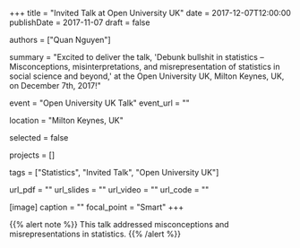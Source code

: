 +++
title = "Invited Talk at Open University UK"
date = 2017-12-07T12:00:00
publishDate = 2017-11-07
draft = false

authors = ["Quan Nguyen"]

summary = "Excited to deliver the talk, 'Debunk bullshit in statistics – Misconceptions, misinterpretations, and misrepresentation of statistics in social science and beyond,' at the Open University UK, Milton Keynes, UK, on December 7th, 2017!"


event = "Open University UK Talk"
event_url = ""

location = "Milton Keynes, UK"

selected = false

projects = []

tags = ["Statistics", "Invited Talk", "Open University UK"]

url_pdf = ""
url_slides = ""
url_video = ""
url_code = ""

[image]
  caption = ""
  focal_point = "Smart"
+++

{{% alert note %}}
This talk addressed misconceptions and misrepresentations in statistics.
{{% /alert %}}
